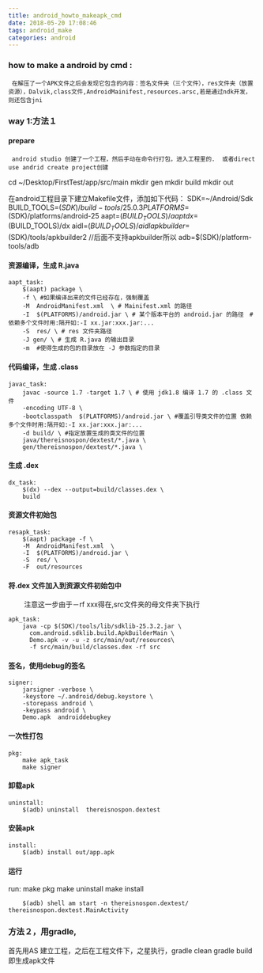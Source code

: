 ```yaml
---
title: android_howto_makeapk_cmd
date: 2018-05-20 17:08:46
tags: android_make
categories: android
---
```

### how to make a android by cmd :
     在解压了一个APK文件之后会发现它包含的内容：签名文件夹（三个文件），res文件夹（放置资源），Dalvik,class文件,AndroidMainifest,resources.arsc,若是通过ndk开发，则还包含jni
<!-- more -->

### way 1:方法１
#### prepare
     android studio 创建了一个工程，然后手动在命令行打包，进入工程里的.  或者direct use andrid create project创建

cd ~/Desktop/FirstTest/app/src/main
mkdir gen
mkdir build
mkdir out

在android工程目录下建立Makefile文件，添加如下代码：
	SDK=~/Android/Sdk　　　　
	BUILD_TOOLS=$(SDK)/build-tools/25.0.3
	PLATFORMS=$(SDK)/platforms/android-25
	aapt=$(BUILD_TOOLS)/aapt 
	dx=$(BUILD_TOOLS)/dx
	aidl=$(BUILD_TOOLS)/aidl
	apkbuilder=$(SDK)/tools/apkbuilder2 //后面不支持apkbuilder所以
	adb=$(SDK)/platform-tools/adb


#### 资源编译，生成 R.java

	aapt_task:
	    $(aapt) package \
	    -f \ #如果编译出来的文件已经存在，强制覆盖
	    -M  AndroidManifest.xml  \ # Mainifest.xml 的路径
	    -I  $(PLATFORMS)/android.jar \ # 某个版本平台的 android.jar 的路径　#依赖多个文件时用:隔开如:-I xx.jar:xxx.jar:...
	    -S  res/ \ # res 文件夹路径
	    -J gen/ \ # 生成 R.java 的输出目录
	    -m  #使得生成的包的目录放在 -J 参数指定的目录

#### 代码编译，生成 .class

	javac_task:
	    javac -source 1.7 -target 1.7 \ # 使用 jdk1.8 编译 1.7 的 .class 文件
	    -encoding UTF-8 \ 
	    -bootclasspath  $(PLATFORMS)/android.jar \ #覆盖引导类文件的位置 依赖多个文件时用:隔开如:-I xx.jar:xxx.jar:...
	    -d build/ \ #指定放置生成的类文件的位置
	    java/thereisnospon/dextest/*.java \
	    gen/thereisnospon/dextest/*.java \
    
    
#### 生成 .dex

	dx_task:
		$(dx) --dex --output=build/classes.dex \
		build  
	
#### 资源文件初始包

	resapk_task:
		$(aapt) package -f \
	    -M  AndroidManifest.xml  \
	    -I  $(PLATFORMS)/android.jar \
	    -S  res/ \
	    -F  out/resources


#### 将.dex 文件加入到资源文件初始包中
　　
注意这一步由于－rf xxx得在,src文件夹的母文件夹下执行

	apk_task:	
		java -cp $(SDK)/tools/lib/sdklib-25.3.2.jar \
		  com.android.sdklib.build.ApkBuilderMain \
		  Demo.apk -v -u -z src/main/out/resources\
		  -f src/main/build/classes.dex -rf src
	
#### 签名，使用debug的签名

	signer:
		jarsigner -verbose \
	    -keystore ~/.android/debug.keystore \
	    -storepass android \
	    -keypass android \
	    Demo.apk  androiddebugkey
	
#### 一次性打包

	pkg: 
		make apk_task
		make signer 
	

#### 卸载apk
	uninstall:
		$(adb) uninstall  thereisnospon.dextest
	

#### 安装apk

	install: 
		$(adb) install out/app.apk

#### 运行

run:
	make pkg 
	make uninstall
	make install
	

		$(adb) shell am start -n thereisnospon.dextest/        thereisnospon.dextest.MainActivity  

### 方法２，用gradle,

首先用AS 建立工程，之后在工程文件下，之星执行，gradle clean
gradle build
即生成apk文件
   

  